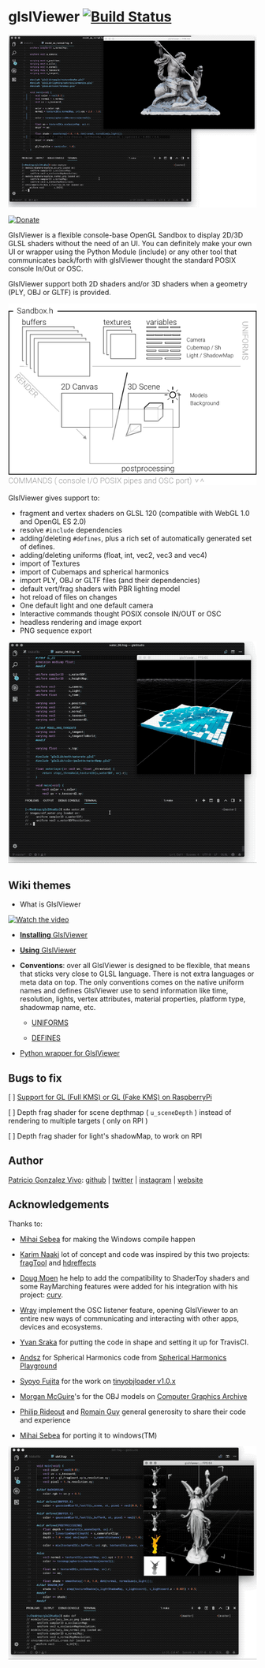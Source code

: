 # glslViewer [![Build Status](https://travis-ci.org/patriciogonzalezvivo/glslViewer.svg?branch=master)](https://travis-ci.org/patriciogonzalezvivo/glslViewer)

![](images/00.gif)

[![Donate](https://www.paypalobjects.com/en_US/i/btn/btn_donate_SM.gif)](https://www.paypal.com/cgi-bin/webscr?cmd=_s-xclick&hosted_button_id=4BQMKQJDQ9XH6)

GlslViewer is a flexible console-base OpenGL Sandbox to display 2D/3D GLSL shaders without the need of an UI. You can definitely make your own UI or wrapper using the Python Module (include) or any other tool that communicates back/forth with glslViewer thought the standard POSIX console In/Out or OSC.

GlslViewer support both 2D shaders and/or 3D shaders when a geometry (PLY, OBJ or GLTF) is provided.

![](images/scene.png)

GlslViewer gives support to:

* fragment and vertex shaders on GLSL 120 (compatible with WebGL 1.0 and OpenGL ES 2.0)
* resolve `#include` dependencies
* adding/deleting `#defines`, plus a rich set of automatically generated set of defines.
* adding/deleting uniforms (float, int, vec2, vec3 and vec4)
* import of Textures
* import of Cubemaps and spherical harmonics
* import PLY, OBJ or GLTF files (and their dependencies)
* default vert/frag shaders with PBR lighting model
* hot reload of files on changes
* One default light and one default camera
* Interactive commands thought POSIX console IN/OUT or OSC
* headless rendering and image export
* PNG sequence export

![](images/01.gif)

## Wiki themes

* What is GlslViewer

[![Watch the video](https://img.youtube.com/vi/8qyFLgl0_FI/hqdefault.jpg)](https://www.youtube.com/watch?v=8qyFLgl0_FI)

* [**Installing** GlslViewer](https://github.com/patriciogonzalezvivo/glslViewer/wiki/Installing-GlslViewer)

* [**Using** GlslViewer](https://github.com/patriciogonzalezvivo/glslViewer/wiki/Using-GlslViewer)

* **Conventions**: over all GlslViewer is designed to be flexible, that means that sticks very close to GLSL language. There is not extra languages or meta data on top. The only conventions comes on the native uniform names and defines GlslViewer use to send information like time, resolution, lights, vertex attributes, material properties, platform type, shadowmap name, etc.

    * [UNIFORMS](https://github.com/patriciogonzalezvivo/glslViewer/wiki/GlslViewer-UNIFORMS)

    * [DEFINES](https://github.com/patriciogonzalezvivo/glslViewer/wiki/GlslViewer-DEFINES)

* [Python wrapper for GlslViewer](https://github.com/patriciogonzalezvivo/glslViewer/wiki/Python-wrapper-for-GlslViewer)


## Bugs to fix

[ ] [Support for GL (Full KMS) or GL (Fake KMS) on RaspberryPi](https://github.com/patriciogonzalezvivo/glslViewer/issues/135)

[ ] Depth frag shader for scene depthmap  ( `u_sceneDepth` ) instead of rendering to multiple targets ( only on RPI )

[ ] Depth frag shader for light's shadowMap, to work on RPI


## Author

[Patricio Gonzalez Vivo](https://twitter.com/patriciogv): [github](https://github.com/patriciogonzalezvivo) | [twitter](https://twitter.com/patriciogv) | [instagram](https://www.instagram.com/patriciogonzalezvivo/) | [website](http://patricio.io)


## Acknowledgements

Thanks to:

* [Mihai Sebea](https://twitter.com/mihai_sebea) for making the Windows compile happen

* [Karim Naaki](http://karim.naaji.fr/) lot of concept and code was inspired by this two projects: [fragTool](https://github.com/karimnaaji/fragtool) and [hdreffects](https://github.com/karimnaaji/hdreffects)

* [Doug Moen](https://github.com/doug-moen) he help to add the compatibility to ShaderToy shaders and some RayMarching features were added for his integration with his project: [curv](https://github.com/doug-moen/curv).

* [Wray](https://twitter.com/wraybowling) implement the OSC listener feature, opening GlslViewer to an entire new ways of communicating and interacting with other apps, devices and ecosystems.

* [Yvan Sraka](https://github.com/yvan-sraka) for putting the code in shape and setting it up for TravisCI.

* [Andsz](http://andsz.de/) for Spherical Harmonics code from [Spherical Harmonics Playground](https://github.com/ands/spherical_harmonics_playground/)

* [Syoyo Fujita](syoyo.wordpress.com) for the work on [tinyobjloader v1.0.x](https://github.com/syoyo/tinyobjloader)

* [Morgan McGuire](https://casual-effects.com)'s for the OBJ models on [Computer Graphics Archive](https://casual-effects.com/data)

* [Philip Rideout](http://prideout.net/) and [Romain Guy](http://www.curious-creature.com/) general generosity to share their code and experience

* [Mihai Sebea](https://codepatcher.wordpress.com) for porting it to windows(TM) 

![](images/dof.gif)